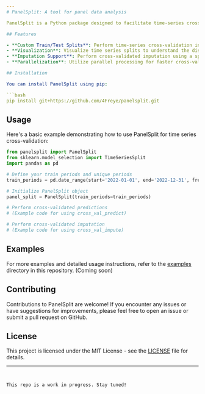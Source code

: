 ```yaml
---
# PanelSplit: A tool for panel data analysis

PanelSplit is a Python package designed to facilitate time-series cross-validation when working with multiple entities (aka panel data). This tool is particularly useful for handling panel data in various stages throughout the data pipeline, including feature engineering, hyper-parameter tuning, and model estimation.

## Features

- **Custom Train/Test Splits**: Perform time-series cross-validation in a panel data setting with flexible train/test splits using the same parameters as [TimeSeriesSplit](https://scikit-learn.org/stable/modules/generated/sklearn.model_selection.TimeSeriesSplit.html).
- **Visualization**: Visualize time series splits to understand the distribution of training and testing data.
- **Imputation Support**: Perform cross-validated imputation using a specified imputer object.
- **Parallelization**: Utilize parallel processing for faster cross-validation when dealing with large datasets.

## Installation

You can install PanelSplit using pip:

```bash
pip install git+https://github.com/4Freye/panelsplit.git
```

## Usage

Here's a basic example demonstrating how to use PanelSplit for time series cross-validation:

```python
from panelsplit import PanelSplit
from sklearn.model_selection import TimeSeriesSplit
import pandas as pd

# Define your train periods and unique periods
train_periods = pd.date_range(start='2022-01-01', end='2022-12-31', freq='M')

# Initialize PanelSplit object
panel_split = PanelSplit(train_periods=train_periods)

# Perform cross-validated predictions
# (Example code for using cross_val_predict)

# Perform cross-validated imputation
# (Example code for using cross_val_impute)
```

## Examples

For more examples and detailed usage instructions, refer to the [examples](examples) directory in this repository. (Coming soon)

## Contributing

Contributions to PanelSplit are welcome! If you encounter any issues or have suggestions for improvements, please feel free to open an issue or submit a pull request on GitHub.

## License

This project is licensed under the MIT License - see the [LICENSE](LICENSE) file for details.

---
```


This repo is a work in progress. Stay tuned!
